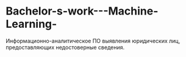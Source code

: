 # Bachelor-s-work---Machine-Learning-
Информационно-аналитическое ПО выявления юридических лиц, предоставляющих недостоверные сведения.
